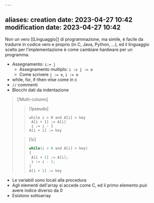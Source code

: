 	---
aliases: 
creation date: 2023-04-27 10:42
modification date: 2023-04-27 10:42
---

Non un vero [[Linguaggio]] di programmazione, ma simile, è facile da tradurre in codice vero e proprio (in C, Java, Python, ...), ed il linguaggio scelto per l'implementazione è come cambiare hardware per un programma.

- Assegnamento: `i:= j`
	- Assegnamento multiplo: `i := j := e`
	- Come scrivere `j := e`, `i := e`
- while, for, if-then-else come in c
- `//` commenti
- Blocchi dati da indentazione


>[!Multi-column]
>
>>[!pseudo]
>>```clike
>>while i > 0 and A[i] > key
>>	A[i + 1] := A[i]
>>	i := i - 1
>>A[i + 1] := key
>>```
>
>>[!c]
>>```c
>>while(i > 0 and A[i] > key)
>>{
>>	A[i + 1] := A[i];
>>	i := i - 1;
>>}
>>A[i + 1] := key
>>```

- Le variabili sono locali alla procedura
- Agli elementi dell'array si accede come C, ed il primo elemento può avere indice diverso da 0
- Esistono sottoarray